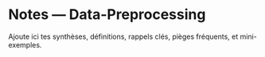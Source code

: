 # Notes — Data-Preprocessing
Ajoute ici tes synthèses, définitions, rappels clés, pièges fréquents, et mini-exemples.
